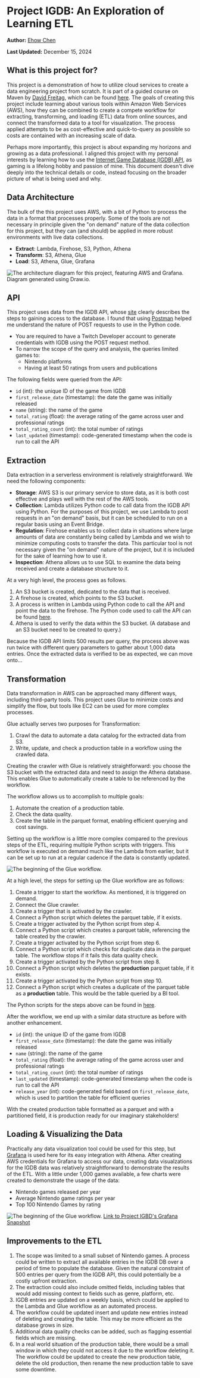 # Project IGDB: An Exploration of Learning ETL
**Author:** [Ehow Chen](https://github.com/ehowc)

**Last Updated:** December 15, 2024

## What is this project for?
This project is a demonstration of how to utilize cloud services to create a data engineering project from scratch. It is part of a guided course on Maven by [David Freitag](https://github.com/dkfreitag), which can be found [here](https://maven.com/david-freitag/first-serverless-de-project). The goals of creating this project include learning about various tools within Amazon Web Services (AWS), how they can be combined to create a compete workflow for extracting, transforming, and loading (ETL) data from online sources, and connect the transformed data to a tool for visualization. The process applied attempts to be as cost-effective and quick-to-query as possible so costs are contained with an increasing scale of data.

Perhaps more importantly, this project is about expanding my horizons and growing as a data professional. I aligned this project with my personal interests by learning how to use the [Internet Game Database (IGDB) API](https://www.igdb.com/api), as gaming is a lifelong hobby and passion of mine. This document doesn't dive deeply into the technical details or code, instead focusing on the broader picture of what is being used and why.

## Data Architecture 

The bulk of the this project uses AWS, with a bit of Python to process the data in a format that processes properly. Some of the tools are not necessary in principle given the "on demand" nature of the data collection for this project, but they can (and should) be applied in more robust environments with live data collections.
* **Extract**: Lambda, Firehose, S3, Python, Athena
* **Transform**: S3, Athena, Glue
* **Load**: S3, Athena, Glue, Grafana

![The architecture diagram for this project, featuring AWS and Grafana. Diagram generated using Draw.io.](images/project_igdb_architecture.png)

## API

This project uses data from the IGDB API, whose [site](https://www.igdb.com/api) clearly describes the steps to gaining access to the database. I found that using [Postman](https://www.postman.com/) helped me understand the nature of POST requests to use in the Python code.
* You are required to have a Twitch Developer account to generate credentials with IGDB using the POST request method.
* To narrow the scope of the query and analysis, the queries limited games to:
  * Nintendo platforms
  * Having at least 50 ratings from users and publications

The following fields were queried from the API:
* `id` (int): the unique ID of the game from IGDB
* `first_release_date` (timestamp): the date the game was initially released
* `name` (string): the name of the game
* `total_rating` (float): the average rating of the game across user and professional ratings
* `total_rating_count` (int): the total number of ratings
* `last_updated` (timestamp): code-generated timestamp when the code is run to call the API

## Extraction

Data extraction in a serverless environment is relatively straightforward. We need the following components:
* **Storage**: AWS S3 is our primary service to store data, as it is both cost effective and plays well with the rest of the AWS tools.
* **Collection**: Lambda utilizes Python code to call data from the IGDB API using Python. For the purposes of this project, we use Lambda to post requests in an "on demand" basis, but it can be scheduled to run on a regular basis using an Event Bridge.
* **Regulation**: Firehose enables us to collect data in situations where large amounts of data are constantly being called by Lambda and we wish to minimize computing costs to transfer the data. This particular tool is not necessary given the "on demand" nature of the project, but it is included for the sake of learning how to use it.
* **Inspection**: Athena allows us to use SQL to examine the data being received and create a database structure to it.

At a very high level, the process goes as follows.
1. An S3 bucket is created, dedicated to the data that is received.
2. A firehose is created, which points to the S3 bucket.
3. A process is written in Lambda using Python code to call the API and point the data to the firehose. The Python code used to call the API can be found [here](lambda/get_igdb_data_lambda.py).
4. Athena is used to verify the data within the S3 bucket. (A database and an S3 bucket need to be created to query.)

Because the IGDB API limits 500 results per query, the process above was run twice with different query parameters to gather about 1,000 data entries. Once the extracted data is verified to be as expected, we can move onto...

## Transformation

Data transformation in AWS can be approached many different ways, including third-party tools. This project uses Glue to minimize costs and simplify the flow, but tools like EC2 can be used for more complex processes.

Glue actually serves two purposes for Transformation:
1. Crawl the data to automate a data catalog for the extracted data from S3.
2. Write, update, and check a production table in a workflow using the crawled data.

Creating the crawler with Glue is relatively straightforward: you choose the S3 bucket with the extracted data and need to assign the Athena database. This enables Glue to automatically create a table to be referenced by the workflow.

The workflow allows us to accomplish to multiple goals:
1. Automate the creation of a production table.
2. Check the data quality.
3. Create the table in the parquet format, enabling efficient querying and cost savings.

Setting up the workflow is a little more complex compared to the previous steps of the ETL, requiring multiple Python scripts with triggers. This workflow is executed on demand much like the Lambda from earlier, but it can be set up to run at a regular cadence if the data is constantly updated. 

![The beginning of the Glue workflow.](images/project_igdb_glue_workflow.png)

At a high level, the steps for setting up the Glue workflow are as follows:
1. Create a trigger to start the workflow. As mentioned, it is triggered on demand.
2. Connect the Glue crawler.
3. Create a trigger that is activated by the crawler.
4. Connect a Python script which deletes the parquet table, if it exists.
5. Create a trigger activated by the Python script from step 4.
6. Connect a Python script which creates a parquet table, referencing the table created by the crawler.
7. Create a trigger activated by the Python script from step 6.
8. Connect a Python script which checks for duplicate data in the parquet table. The workflow stops if it fails this data quality check.
9. Create a trigger activated by the Python script from step 8.
10. Connect a Python script which deletes the **production** parquet table, if it exists.
11. Create a trigger activated by the Python script from step 10.
12. Connect a Python script which creates a duplicate of the parquet table as a **production** table. This would be the table queried by a BI tool.

The Python scripts for the steps above can be found in [here](glue/).

After the workflow, we end up with a similar data structure as before with another enhancement.
* `id` (int): the unique ID of the game from IGDB
* `first_release_date` (timestamp): the date the game was initially released
* `name` (string): the name of the game
* `total_rating` (float): the average rating of the game across user and professional ratings
* `total_rating_count` (int): the total number of ratings
* `last_updated` (timestamp): code-generated timestamp when the code is run to call the API
* `release_year` (int): code-generated field based on `first_release_date`, which is used to partition the table for efficient queries

With the created production table formatted as a parquet and with a partitioned field, it is production ready for our imaginary stakeholders!

## Loading & Visualizing the Data

Practically any data visualization tool could be used for this step, but [Grafana](https://www.grafana.com/) is used here for its easy integration with Athena. After creating AWS credentials for Grafana to access our data, creating data visualzations for the IGDB data was relatively straightforward to demonstrate the results of the ETL. With a little under 1,000 games available, a few charts were created to demonstrate the usage of the data:
* Nintendo games released per year
* Average Nintendo game ratings per year
* Top 100 Nintendo Games by rating

![The beginning of the Glue workflow.](images/project_igdb_grafana_dashboard.png)
[Link to Project IGBD's Grafana Snapshot](https://ehowconsults.grafana.net/dashboard/snapshot/2EuZOXr4pB4noHQbvUNC5LGuQNIpiUuf)

## Improvements to the ETL

1. The scope was limited to a small subset of Nintendo games. A process could be written to extract all available entries in the IGDB DB over a period of time to populate the database. Given the natural constraint of 500 entries per query from the IGDB API, this could potentially be a costly upfront extraction.
2. The extraction could also include omitted fields, including tables that would add missing context to fields such as genre, platform, etc.
3. IGDB entries are updated on a weekly basis, which could be applied to the Lambda and Glue workflow as an automated process.
4. The workflow could be updated insert and update new entries instead of deleting and creating the table. This may be more efficient as the database grows in size.
5. Additional data quality checks can be added, such as flagging essential fields which are missing.
6. In a real world situation of the production table, there would be a small window in which they could not access it due to the workflow deleting it. The workflow could be updated to create the new production table, delete the old production, then rename the new production table to save some downtime.
